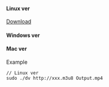 #### Linux ver

<a href="LinuxVer/dv" download="dv">Download</a>

#### Windows ver

#### Mac ver

Example
```
// Linux ver
sudo ./dv http://xxx.m3u8 Output.mp4
```
